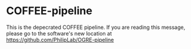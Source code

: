 # COFFEE-pipeline

This is the depecrated COFFEE pipeline. If you are reading this message, please go to the software's new location at https://github.com/PhilipLab/OGRE-pipeline
